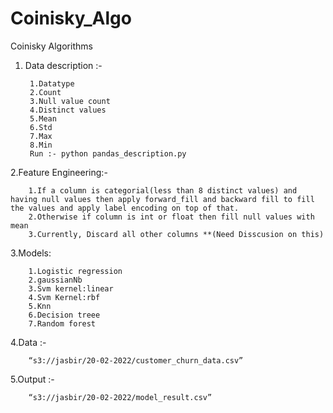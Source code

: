# Coinisky_Algo
Coinisky Algorithms
1. Data description :-

        1.Datatype
        2.Count 
        3.Null value count
        4.Distinct values
        5.Mean
        6.Std
        7.Max
        8.Min
        Run :- python pandas_description.py
        
2.Feature Engineering:-
 
        1.If a column is categorial(less than 8 distinct values) and having null values then apply forward_fill and backward fill to fill the values and apply label encoding on top of that.
        2.Otherwise if column is int or float then fill null values with mean
        3.Currently, Discard all other columns **(Need Disscusion on this)
        
3.Models:

        1.Logistic regression
        2.gaussianNb
        3.Svm kernel:linear
        4.Svm Kernel:rbf
        5.Knn
        6.Decision treee
        7.Random forest
        
4.Data :-

        “s3://jasbir/20-02-2022/customer_churn_data.csv”
        
5.Output :-

        “s3://jasbir/20-02-2022/model_result.csv”
 
              
